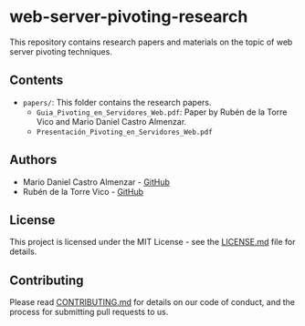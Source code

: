 # web-server-pivoting-research
This repository contains research papers and materials on the topic of web server pivoting techniques.

## Contents

- `papers/`: This folder contains the research papers.
  - `Guia_Pivoting_en_Servidores_Web.pdf`: Paper by Rubén de la Torre Vico and Mario Daniel Castro Almenzar.
  - `Presentación_Pivoting_en_Servidores_Web.pdf`

## Authors

- Mario Daniel Castro Almenzar - [GitHub](https://github.com/mario-ca)
- Rubén de la Torre Vico - [GitHub](https://github.com/puchy22)


## License

This project is licensed under the MIT License - see the [LICENSE.md](LICENSE.md) file for details.


## Contributing

Please read [CONTRIBUTING.md](CONTRIBUTING.md) for details on our code of conduct, and the process for submitting pull requests to us.

